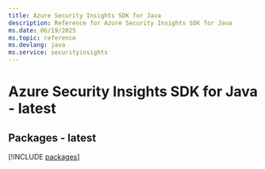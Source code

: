 ```yaml
---
title: Azure Security Insights SDK for Java
description: Reference for Azure Security Insights SDK for Java
ms.date: 06/19/2025
ms.topic: reference
ms.devlang: java
ms.service: securityinsights
---
```

# Azure Security Insights SDK for Java - latest
## Packages - latest
[!INCLUDE [packages](security-insights-index.md)]